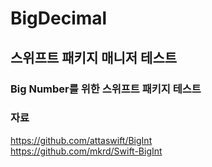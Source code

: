 # BigDecimal

## 스위프트 패키지 매니저 테스트

### Big Number를 위한 스위프트 패키지 테스트

### 자료
https://github.com/attaswift/BigInt
<br>
https://github.com/mkrd/Swift-BigInt
